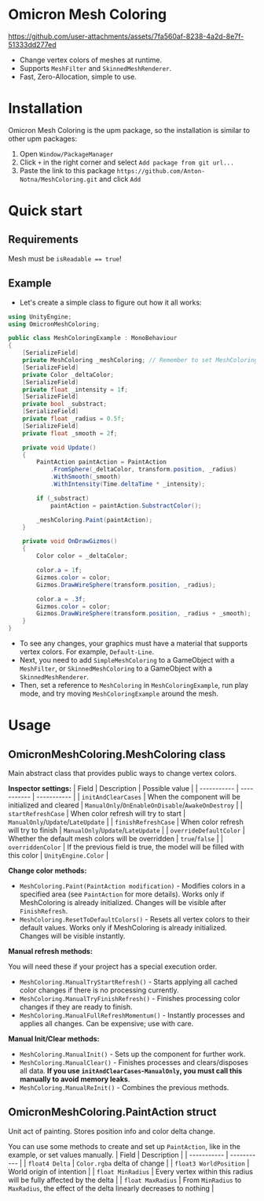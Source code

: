 # Omicron Mesh Coloring
https://github.com/user-attachments/assets/7fa560af-8238-4a2d-8e7f-51333dd277ed
- Change vertex colors of meshes at runtime.
- Supports `MeshFilter` and `SkinnedMeshRenderer`.
- Fast, Zero-Allocation, simple to use.

# Installation
Omicron Mesh Coloring is the upm package, so the installation is similar to other upm packages:
1. Open `Window/PackageManager`
2. Click `+` in the right corner and select `Add package from git url...`
3. Paste the link to this package `https://github.com/Anton-Notna/MeshColoring.git` and click `Add`

# Quick start
## Requirements
Mesh must be `isReadable == true`!

## Example
- Let's create a simple class to figure out how it all works:
```csharp
using UnityEngine;
using OmicronMeshColoring;

public class MeshColoringExample : MonoBehaviour
{
    [SerializeField]
    private MeshColoring _meshColoring; // Remember to set MeshColoring reference in inspector
    [SerializeField]
    private Color _deltaColor;
    [SerializeField]
    private float _intensity = 1f;
    [SerializeField]
    private bool _substract;
    [SerializeField]
    private float _radius = 0.5f;
    [SerializeField]
    private float _smooth = 2f;

    private void Update()
    {
        PaintAction paintAction = PaintAction
            .FromSphere(_deltaColor, transform.position, _radius)
            .WithSmooth(_smooth)
            .WithIntensity(Time.deltaTime * _intensity);

        if (_substract)
            paintAction = paintAction.SubstractColor();

        _meshColoring.Paint(paintAction);
    }

    private void OnDrawGizmos()
    {
        Color color = _deltaColor;

        color.a = 1f;
        Gizmos.color = color;
        Gizmos.DrawWireSphere(transform.position, _radius);

        color.a = .3f;
        Gizmos.color = color;
        Gizmos.DrawWireSphere(transform.position, _radius + _smooth);
    }
}
```
- To see any changes, your graphics must have a material that supports vertex colors. For example, `Default-Line`.
- Next, you need to add `SimpleMeshColoring` to a GameObject with a `MeshFilter`, or `SkinnedMeshColoring` to a GameObject with a `SkinnedMeshRenderer`.
- Then, set a reference to `MeshColoring` in `MeshColoringExample`, run play mode, and try moving `MeshColoringExample` around the mesh.

# Usage
## OmicronMeshColoring.MeshColoring class
Main abstract class that provides public ways to change vertex colors.

**Inspector settings:**
| Field | Description | Possible value |
| ----------- | ----------- | ----------- |
| `initAndClearCases` | When the component will be initialized and cleared | `ManualOnly`/`OnEnableOnDisable`/`AwakeOnDestroy` |
| `startRefreshCase` | When color refresh will try to start | `ManualOnly`/`Update`/`LateUpdate` |
| `finishRefreshCase` | When color refresh will try to finish | `ManualOnly`/`Update`/`LateUpdate` |
| `overrideDefaultColor` | Whether the default mesh colors will be overridden | `true`/`false` |
| `overriddenColor` | If the previous field is true, the model will be filled with this color | `UnityEngine.Color` |

**Change color methods:**
- `MeshColoring.Paint(PaintAction modification)` - Modifies colors in a specified area (see `PaintAction` for more details). Works only if MeshColoring is already initialized. Changes will be visible after `FinishRefresh`.
- `MeshColoring.ResetToDefaultColors()` - Resets all vertex colors to their default values. Works only if MeshColoring is already initialized. Changes will be visible instantly.

**Manual refresh methods:**

You will need these if your project has a special execution order.
- `MeshColoring.ManualTryStartRefresh()` - Starts applying all cached color changes if there is no processing currently.
- `MeshColoring.ManualTryFinishRefresh()` - Finishes processing color changes if they are ready to finish.
- `MeshColoring.ManualFullRefreshMomentum()` - Instantly processes and applies all changes. Can be expensive; use with care.

**Manual Init/Clear methods:**
- `MeshColoring.ManualInit()` - Sets up the component for further work.
- `MeshColoring.ManualClear()` - Finishes processes and clears/disposes all data. **If you use `initAndClearCases`-`ManualOnly`, you must call this manually to avoid memory leaks**.
- `MeshColoring.ManualReInit()` - Combines the previous methods.

## OmicronMeshColoring.PaintAction struct
Unit act of painting. Stores position info and color delta change.

You can use some methods to create and set up `PaintAction`, like in the example, or set values manually.
| Field | Description |
| ----------- | ----------- |
| `float4 Delta` | `Color.rgba` delta of change |
| `float3 WorldPosition` | World origin of intention |
| `float MinRadius` | Every vertex within this radius will be fully affected by the delta |
| `float MaxRadius` | From `MinRadius` to `MaxRadius`, the effect of the delta linearly decreases to nothing |

